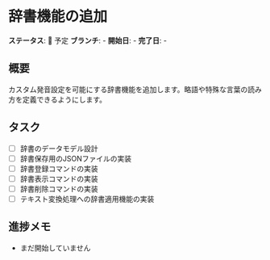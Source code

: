 # 辞書機能の追加

**ステータス**: 📅 予定
**ブランチ**: -
**開始日**: -
**完了日**: -

## 概要
カスタム発音設定を可能にする辞書機能を追加します。略語や特殊な言葉の読み方を定義できるようにします。

## タスク
- [ ] 辞書のデータモデル設計
- [ ] 辞書保存用のJSONファイルの実装
- [ ] 辞書登録コマンドの実装
- [ ] 辞書表示コマンドの実装
- [ ] 辞書削除コマンドの実装
- [ ] テキスト変換処理への辞書適用機能の実装

## 進捗メモ
- まだ開始していません 